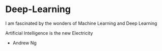 # Deep-Learning

I am fascinated by the wonders of Machine Learning and Deep Learning

Artificial Intelligence is the new Electricity 
- Andrew Ng
